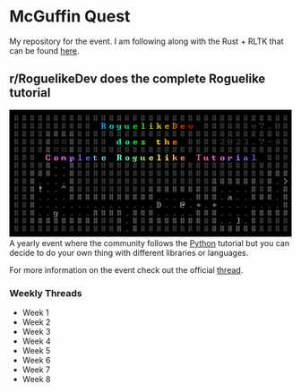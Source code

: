 # McGuffin Quest
My repository for the event. I am following along with the Rust + RLTK that can be found [here](http://bfnightly.bracketproductions.com/rustbook/chapter_0.html).

## r/RoguelikeDev does the complete Roguelike tutorial
![RoguelikeDev does the Complete Roguelike Tutorial 2023 image](/event_logo.png)
A yearly event where the community follows the [Python](https://rogueliketutorials.com/tutorials/tcod/v2/) tutorial but you can decide to do your own thing with different libraries or languages.

For more information on the event check out the official [thread](https://np.reddit.com/r/roguelikedev/comments/14kz7al/roguelikedev_does_the_complete_roguelike_tutorial/).

### Weekly Threads
- Week 1
- Week 2
- Week 3
- Week 4
- Week 5
- Week 6
- Week 7
- Week 8